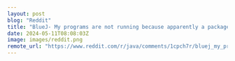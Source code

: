 ```yaml
---
layout: post
blog: "Reddit"
title: "BlueJ- My programs are not running because apparently a package named 'blueJ.runtime' is missing."
date: 2024-05-11T08:08:03Z
image: images/reddit.png
remote_url: "https://www.reddit.com/r/java/comments/1cpch7r/bluej_my_programs_are_not_running_because/"
---
```

